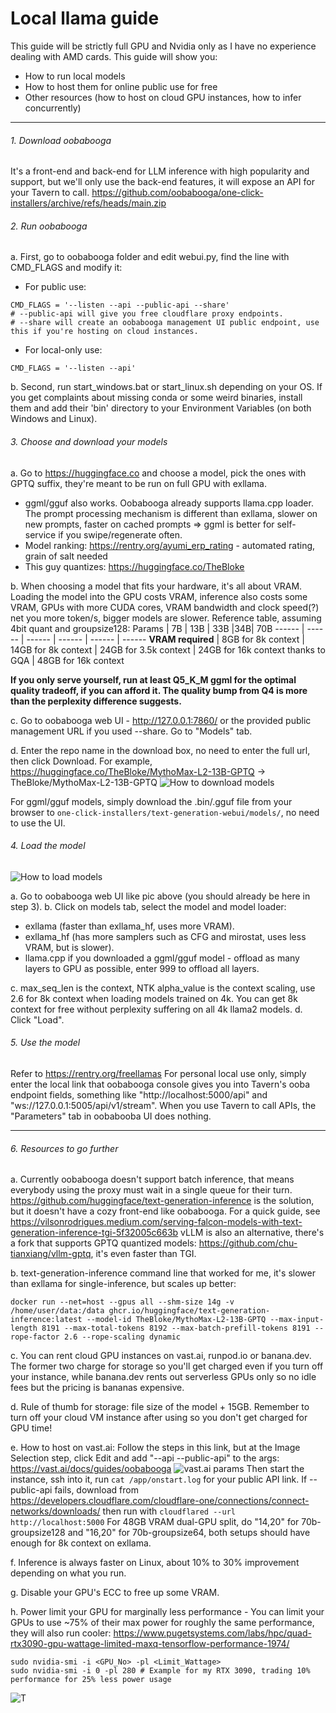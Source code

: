 # Local llama guide
This guide will be strictly full GPU and Nvidia only as I have no experience dealing with AMD cards. This guide will show you:
- How to run local models
- How to host them for online public use for free
- Other resources (how to host on cloud GPU instances, how to infer concurrently)

***
###### 1. Download oobabooga
It's a front-end and back-end for LLM inference with high popularity and support, but we'll only use the back-end features, it will expose an API for your Tavern to call.
https://github.com/oobabooga/one-click-installers/archive/refs/heads/main.zip
###### 2. Run oobabooga
a. First, go to oobabooga folder and edit webui.py, find the line with CMD_FLAGS and modify it:
- For public use:
```
CMD_FLAGS = '--listen --api --public-api --share'
# --public-api will give you free cloudflare proxy endpoints.
# --share will create an oobabooga management UI public endpoint, use this if you're hosting on cloud instances.
```
- For local-only use:
```
CMD_FLAGS = '--listen --api'
```
b. Second, run start_windows.bat or start_linux.sh depending on your OS. If you get complaints about missing conda or some weird binaries, install them and add their 'bin' directory to your Environment Variables (on both Windows and Linux).


###### 3. Choose and download your models
a. Go to https://huggingface.co and choose a model, pick the ones with GPTQ suffix, they're meant to be run on full GPU with exllama.
- ggml/gguf also works. Oobabooga already supports llama.cpp loader. The prompt processing mechanism is different than exllama, slower on new prompts, faster on cached prompts => ggml is better for self-service if you swipe/regenerate often.
- Model ranking: https://rentry.org/ayumi_erp_rating - automated rating, grain of salt needed
- This guy quantizes: https://huggingface.co/TheBloke

b. When choosing a model that fits your hardware, it's all about VRAM. Loading the model into the GPU costs VRAM, inference also costs some VRAM, GPUs with more CUDA cores, VRAM bandwidth and clock speed(?) net you more token/s, bigger models are slower.
Reference table, assuming 4bit quant and groupsize128:
Params | 7B | 13B | 33B |34B| 70B
------ | ------ | ------ | ------ | ------ | ------
 **VRAM required** | 8GB for 8k context | 14GB for 8k context | 24GB for 3.5k context | 24GB for 16k context thanks to GQA | 48GB for 16k context

**If you only serve yourself, run at least Q5_K_M ggml for the optimal quality tradeoff, if you can afford it. The quality bump from Q4 is more than the perplexity difference suggests.**

c. Go to oobabooga web UI - http://127.0.0.1:7860/ or the provided public management URL if you used --share. Go to "Models" tab.

d. Enter the repo name in the download box, no need to enter the full url, then click Download. For example, https://huggingface.co/TheBloke/MythoMax-L2-13B-GPTQ -> TheBloke/MythoMax-L2-13B-GPTQ
![How to download models](https://files.catbox.moe/kdusxz.png)

For ggml/gguf models, simply download the .bin/.gguf file from your browser to `one-click-installers/text-generation-webui/models/`, no need to use the UI.

###### 4. Load the model
![How to load models](https://files.catbox.moe/7gqgv6.png)

a. Go to oobabooga web UI like pic above (you should already be here in step 3).
b. Click on models tab, select the model and model loader:
- exllama (faster than exllama_hf, uses more VRAM).
- exllama_hf (has more samplers such as CFG and mirostat, uses less VRAM, but is slower).
- llama.cpp if you downloaded a ggml/gguf model - offload as many layers to GPU as possible, enter 999 to offload all layers.

c. max_seq_len is the context, NTK alpha_value is the context scaling, use 2.6 for 8k context when loading models trained on 4k. You can get 8k context for free without perplexity suffering on all 4k llama2 models.
d. Click "Load".

###### 5. Use the model
Refer to https://rentry.org/freellamas
For personal local use only, simply enter the local link that oobabooga console gives you into Tavern's ooba endpoint fields, something like "http://localhost:5000/api" and "ws://127.0.0.1:5005/api/v1/stream".
When you use Tavern to call APIs, the "Parameters" tab in oobabooba UI does nothing.

***

###### 6. Resources to go further
a. Currently oobabooga doesn't support batch inference, that means everybody using the proxy must wait in a single queue for their turn. https://github.com/huggingface/text-generation-inference is the solution, but it doesn't have a cozy front-end like oobabooga. For a quick guide, see https://vilsonrodrigues.medium.com/serving-falcon-models-with-text-generation-inference-tgi-5f32005c663b
vLLM is also an alternative, there's a fork that supports GPTQ quantized models: https://github.com/chu-tianxiang/vllm-gptq, it's even faster than TGI.

b. text-generation-inference command line that worked for me, it's slower than exllama for single-inference, but scales up better:
```
docker run --net=host --gpus all --shm-size 14g -v /home/user/data:/data ghcr.io/huggingface/text-generation-inference:latest --model-id TheBloke/MythoMax-L2-13B-GPTQ --max-input-length 8191 --max-total-tokens 8192 --max-batch-prefill-tokens 8191 --rope-factor 2.6 --rope-scaling dynamic
```

c. You can rent cloud GPU instances on vast.ai, runpod.io or banana.dev. The former two charge for storage so you'll get charged even if you turn off your instance, while banana.dev rents out serverless GPUs only so no idle fees but the pricing is bananas expensive.

d. Rule of thumb for storage: file size of the model + 15GB. Remember to turn off your cloud VM instance after using so you don't get charged for GPU time!

e. How to host on vast.ai:
Follow the steps in this link, but at the Image Selection step, click Edit and add "--api --public-api" to the args: https://vast.ai/docs/guides/oobabooga
![vast.ai params](https://files.catbox.moe/v05qh5.png)
Then start the instance, ssh into it, run `cat /app/onstart.log` for your public API link.
If --public-api fails, download from https://developers.cloudflare.com/cloudflare-one/connections/connect-networks/downloads/ then run with ```cloudflared --url http://localhost:5000```
For 48GB VRAM dual-GPU split, do "14,20" for 70b-groupsize128 and "16,20" for 70b-groupsize64, both setups should have enough for 8k context on exllama.

f. Inference is always faster on Linux, about 10% to 30% improvement depending on what you run.

g. Disable your GPU's ECC to free up some VRAM.

h. Power limit your GPU for marginally less performance - You can limit your GPUs to use ~75% of their max power for roughly the same performance, they will also run cooler: https://www.pugetsystems.com/labs/hpc/quad-rtx3090-gpu-wattage-limited-maxq-tensorflow-performance-1974/
```
sudo nvidia-smi -i <GPU_No> -pl <Limit_Wattage>
sudo nvidia-smi -i 0 -pl 280 # Example for my RTX 3090, trading 10% performance for 25% less power usage
```
![T](https://files.catbox.moe/v6qkcv.jpg)